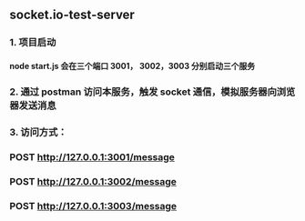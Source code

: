 ## socket.io-test-server 
### 1. 项目启动
#### node start.js 会在三个端口 3001， 3002，3003 分别启动三个服务

### 2. 通过 postman 访问本服务，触发 socket 通信，模拟服务器向浏览器发送消息
### 3. 访问方式：
### POST http://127.0.0.1:3001/message 
### POST http://127.0.0.1:3002/message 
### POST http://127.0.0.1:3003/message 
